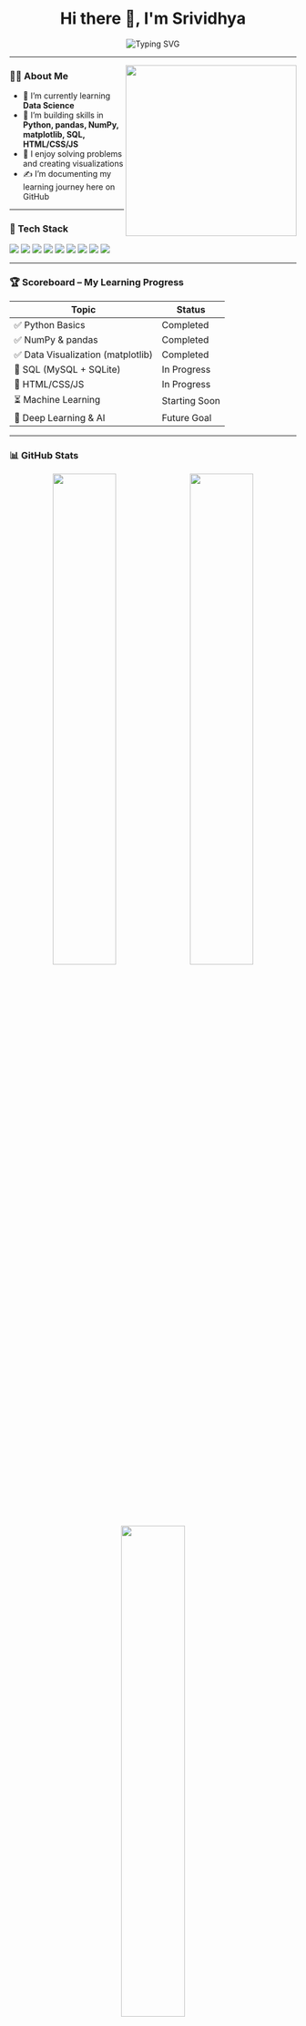 <h1 align="center">Hi there 👋, I'm Srividhya</h1>
<p align="center">
  <img src="https://readme-typing-svg.herokuapp.com?font=Fira+Code&size=22&pause=1000&color=F75C7E&width=435&lines=Aspiring+Data+Scientist;Python+%7C+SQL+%7C+HTML%2FCSS%2FJS;Always+learning+%E2%9C%A8" alt="Typing SVG" />
</p>

---

<img align="right" src="https://media.giphy.com/media/qgQUggAC3Pfv687qPC/giphy.gif" width="300" />

### 👩‍💻 About Me

- 🌱 I’m currently learning **Data Science**  
- 🔭 I’m building skills in **Python, pandas, NumPy, matplotlib, SQL, HTML/CSS/JS**
- 🧠 I enjoy solving problems and creating visualizations
- ✍️ I’m documenting my learning journey here on GitHub

---

### 🧰 Tech Stack

<p>
  <img src="https://img.shields.io/badge/Python-3776AB?style=flat&logo=python&logoColor=white"/>
  <img src="https://img.shields.io/badge/pandas-150458?style=flat&logo=pandas&logoColor=white"/>
  <img src="https://img.shields.io/badge/NumPy-013243?style=flat&logo=numpy&logoColor=white"/>
  <img src="https://img.shields.io/badge/Matplotlib-11557C?style=flat&logo=matplotlib&logoColor=white"/>
  <img src="https://img.shields.io/badge/MySQL-4479A1?style=flat&logo=mysql&logoColor=white"/>
  <img src="https://img.shields.io/badge/SQLite-003B57?style=flat&logo=sqlite&logoColor=white"/>
  <img src="https://img.shields.io/badge/HTML5-E34F26?style=flat&logo=html5&logoColor=white"/>
  <img src="https://img.shields.io/badge/CSS3-1572B6?style=flat&logo=css3&logoColor=white"/>
  <img src="https://img.shields.io/badge/JavaScript-F7DF1E?style=flat&logo=javascript&logoColor=black"/>
</p>

---

### 🏆 Scoreboard – My Learning Progress

| Topic | Status |
|-------|--------|
| ✅ Python Basics | Completed |
| ✅ NumPy & pandas | Completed |
| ✅ Data Visualization (matplotlib) | Completed |
| 🔄 SQL (MySQL + SQLite) | In Progress |
| 🔄 HTML/CSS/JS | In Progress |
| ⏳ Machine Learning | Starting Soon |
| 🧠 Deep Learning & AI | Future Goal |

---

### 📊 GitHub Stats

<p align="center">
  <img src="https://github-readme-stats.vercel.app/api?username=SrividhyaSM01&show_icons=true&theme=radical" width="47%">
  <img src="https://streak-stats.demolab.com/?user=SrividhyaSM01&theme=radical" width="47%">
</p>

<p align="center">
  <img src="https://github-readme-stats.vercel.app/api/top-langs/?username=SrividhyaSM01&layout=compact&theme=radical" width="47%">
</p>

---

### 📈 Visitor Count

<p align="left">
  <img src="https://komarev.com/ghpvc/?username=SrividhyaSM01&label=Profile+Views&color=brightgreen&style=flat" alt="SrividhyaSM01" />
</p>

---

### 🧪 Projects (WIP)

| Project | Description | Preview |
|--------|-------------|---------|
| 🧹 **Data Cleaner** | Clean messy CSVs with Python/pandas | ![preview](https://via.placeholder.com/150x80?text=Data+Cleaner) |
| 📊 **Visualization Dashboard** | Matplotlib graphs for real data | ![preview](https://via.placeholder.com/150x80?text=Dashboard) |
| 🌐 **Mini Portfolio Website** | HTML/CSS + JS responsive site | ![preview](https://via.placeholder.com/150x80?text=Mini+Website) |

---

### 📚 Recommended Tools (Ads)

- 📘 [Kaggle](https://www.kaggle.com/) – practice datasets
- ⚙️ [Google Colab](https://colab.research.google.com/) – free GPU notebooks
- 📊 [DrawSQL](https://drawsql.app/) – visualize your SQL schemas
- 🧠 [DataCamp](https://www.datacamp.com/) or [Coursera](https://www.coursera.org/) for structured learning

---

### 🌐 Connect with Me

<p>
  <a href="https://github.com/SrividhyaSM01"><img src="https://img.shields.io/badge/GitHub-100000?style=for-the-badge&logo=github&logoColor=white"/></a>
  <a href="mailto:youremail@example.com"><img src="https://img.shields.io/badge/email-D14836?style=for-the-badge&logo=gmail&logoColor=white"/></a>
  <a href="https://www.linkedin.com"><img src="https://img.shields.io/badge/LinkedIn-0077B5?style=for-the-badge&logo=linkedin&logoColor=white"/></a>
</p>

---

⭐️ Thank you for visiting my profile! I'm always learning — feel free to collaborate!

